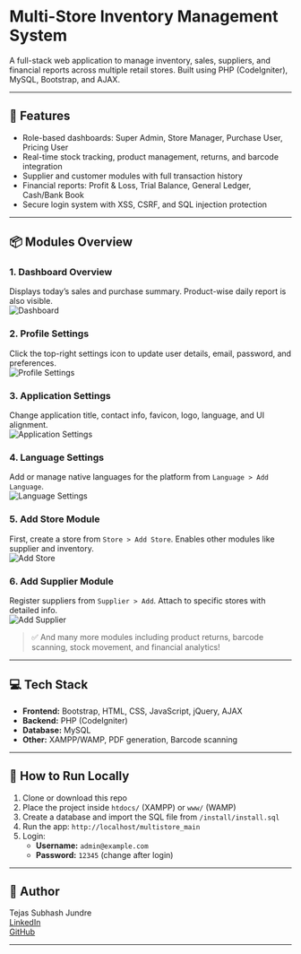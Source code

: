 # Multi-Store Inventory Management System

A full-stack web application to manage inventory, sales, suppliers, and financial reports across multiple retail stores. Built using PHP (CodeIgniter), MySQL, Bootstrap, and AJAX.

---

## 🔑 Features

- Role-based dashboards: Super Admin, Store Manager, Purchase User, Pricing User
- Real-time stock tracking, product management, returns, and barcode integration
- Supplier and customer modules with full transaction history
- Financial reports: Profit & Loss, Trial Balance, General Ledger, Cash/Bank Book
- Secure login system with XSS, CSRF, and SQL injection protection

---

## 📦 Modules Overview

### 1. Dashboard Overview  
Displays today’s sales and purchase summary. Product-wise daily report is also visible.  
![Dashboard](screenshots/dashboard.png)

### 2. Profile Settings  
Click the top-right settings icon to update user details, email, password, and preferences.  
![Profile Settings](screenshots/profile_settings.png)

### 3. Application Settings  
Change application title, contact info, favicon, logo, language, and UI alignment.  
![Application Settings](screenshots/app_settings.png)

### 4. Language Settings  
Add or manage native languages for the platform from `Language > Add Language`.  
![Language Settings](screenshots/language_settings.png)

### 5. Add Store Module  
First, create a store from `Store > Add Store`. Enables other modules like supplier and inventory.  
![Add Store](screenshots/add_store.png)

### 6. Add Supplier Module  
Register suppliers from `Supplier > Add`. Attach to specific stores with detailed info.  
![Add Supplier](screenshots/add_supplier.png)

> ✅ And many more modules including product returns, barcode scanning, stock movement, and financial analytics!

---

## 💻 Tech Stack

- **Frontend:** Bootstrap, HTML, CSS, JavaScript, jQuery, AJAX  
- **Backend:** PHP (CodeIgniter)  
- **Database:** MySQL  
- **Other:** XAMPP/WAMP, PDF generation, Barcode scanning

---

## 🚀 How to Run Locally

1. Clone or download this repo
2. Place the project inside `htdocs/` (XAMPP) or `www/` (WAMP)
3. Create a database and import the SQL file from `/install/install.sql`
4. Run the app: `http://localhost/multistore_main`
5. Login:  
   - **Username:** `admin@example.com`  
   - **Password:** `12345` (change after login)

---

## 🧠 Author

Tejas Subhash Jundre  
[LinkedIn](https://www.linkedin.com/in/tejas-jundre-909302259)  
[GitHub](https://github.com/tejasjundre)

---

